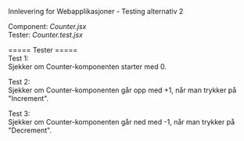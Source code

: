Innlevering for Webapplikasjoner - Testing alternativ 2

Component: *Counter.jsx* <br />
Tester: *Counter.test.jsx*  <br />

===== Tester ===== <br />
Test 1: <br />
Sjekker om Counter-komponenten starter med 0.

Test 2: <br />
Sjekker om Counter-komponenten går opp med +1, når man trykker på "Increment". <br />

Test 3: <br />
Sjekker om Counter-komponenten går ned med -1, når man trykker på "Decrement". <br />
